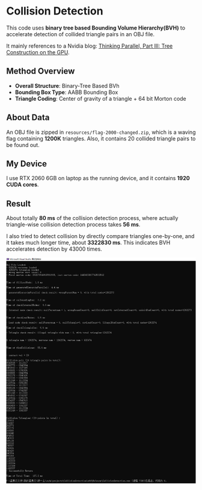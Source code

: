 # Collision Detection

This code uses **binary tree based Bounding Volume Hierarchy(BVH)** to accelerate detection of collided triangle pairs in an OBJ file. 

It mainly references to a Nvidia blog: [Thinking Parallel, Part III: Tree Construction on the GPU](https://developer.nvidia.com/blog/thinking-parallel-part-iii-tree-construction-gpu/).

## Method Overview
- **Overall Structure**: Binary-Tree Based BVh
- **Bounding Box Type**: AABB Bounding Box
- **Triangle Coding**: Center of gravity of a triangle + 64 bit Morton code

## About Data
An OBJ file is zipped in `resources/flag-2000-changed.zip`, which is a waving flag containing **1200K** triangles. 
Also, it contains 20 collided triangle pairs to be found out.

## My Device
I use RTX 2060 6GB on laptop as the running device, and it contains **1920 CUDA cores**.

## Result
About totally **80 ms** of the collision detection process, where actually triangle-wise collision detection process takes **56 ms**. 

I also tried to detect collision by directly compare triangles one-by-one, and it takes much longer time, about **3322830 ms**. This indicates BVH accelerates detection by 43000 times.

![](resources/cleanResult.png)

